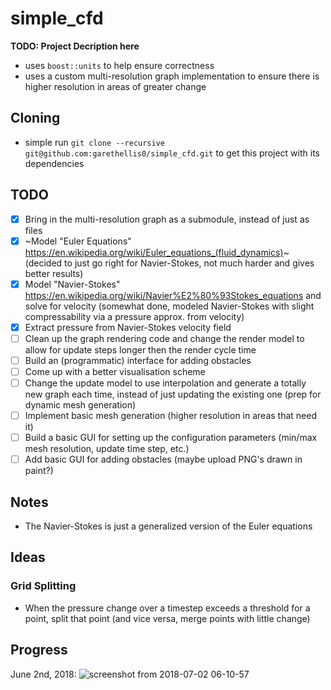 # simple_cfd


**TODO: Project Decription here**
- uses `boost::units` to help ensure correctness
- uses a custom multi-resolution graph implementation to ensure there is higher resolution in areas of greater change

## Cloning 
- simple run `git clone --recursive git@github.com:garethellis0/simple_cfd.git` to get this project with its dependencies
 
## TODO
- [x] Bring in the multi-resolution graph as a submodule, instead of just as files
- [x] ~Model "Euler Equations" https://en.wikipedia.org/wiki/Euler_equations_(fluid_dynamics)~ (decided to just go right for Navier-Stokes, not much harder and gives better results)
- [x] Model "Navier-Stokes" https://en.wikipedia.org/wiki/Navier%E2%80%93Stokes_equations and solve for velocity (somewhat done, modeled Navier-Stokes with slight compressability via a pressure approx. from velocity)
- [x] Extract pressure from Navier-Stokes velocity field
- [ ] Clean up the graph rendering code and change the render model to allow for update steps longer then the render cycle time
- [ ] Build an (programmatic) interface for adding obstacles
- [ ] Come up with a better visualisation scheme
- [ ] Change the update model to use interpolation and generate a totally new graph each time, instead of just updating the existing one (prep for dynamic mesh generation)
- [ ] Implement basic mesh generation (higher resolution in areas that need it)
- [ ] Build a basic GUI for setting up the configuration parameters (min/max mesh resolution, update time step, etc.)
- [ ] Add basic GUI for adding obstacles (maybe upload PNG's drawn in paint?)

## Notes
- The Navier-Stokes is just a generalized version of the Euler equations

## Ideas

### Grid Splitting
- When the pressure change over a timestep exceeds a threshold for a point, split that point (and vice versa, merge points with little change)

## Progress
June 2nd, 2018:
![screenshot from 2018-07-02 06-10-57](https://user-images.githubusercontent.com/9075711/42166058-b97058f2-7dbe-11e8-9962-97a9cb1b7200.png)
